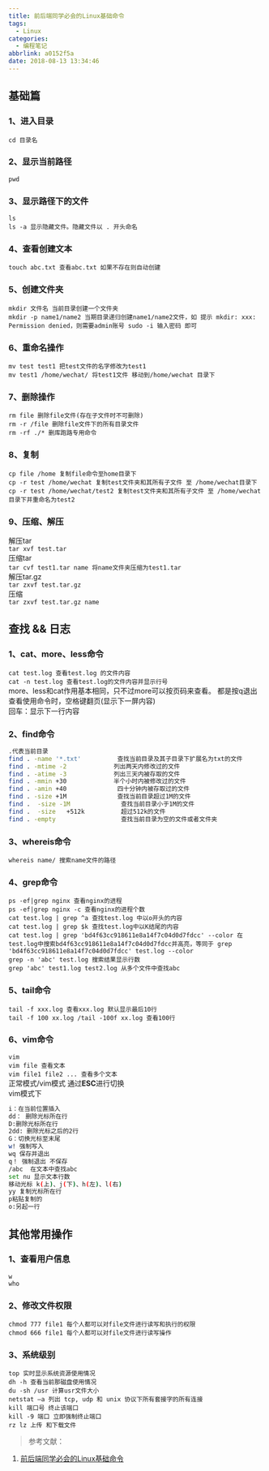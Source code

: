 ```yaml
---
title: 前后端同学必会的Linux基础命令
tags:
  - Linux
categories:
  - 编程笔记
abbrlink: a0152f5a
date: 2018-08-13 13:34:46
---
```

<a name="toc-heading-1"></a>
## 基础篇
<a name="toc-heading-2"></a>
### 1、进入目录
`cd 目录名`
<a name="toc-heading-3"></a>
### 2、显示当前路径
`pwd`
<a name="toc-heading-4"></a>

<!-- more -->

### 3、显示路径下的文件
`ls`<br />`ls -a 显示隐藏文件。隐藏文件以 . 开头命名`
<a name="toc-heading-5"></a>
### 4、查看创建文本
`touch abc.txt 查看abc.txt 如果不存在则自动创建`
<a name="toc-heading-6"></a>
### 5、创建文件夹
`mkdir 文件名 当前目录创建一个文件夹`<br />`mkdir -p name1/name2 当期目录递归创建name1/name2文件，如 提示 mkdir: xxx: Permission denied，则需要admin账号 sudo -i 输入密码 即可`
<a name="toc-heading-7"></a>
### 6、重命名操作
`mv test test1 把test文件的名字修改为test1`<br />`mv test1 /home/wechat/ 将test1文件 移动到/home/wechat 目录下`
<a name="toc-heading-8"></a>
### 7、删除操作
`rm file 删除file文件(存在子文件时不可删除)`<br />`rm -r /file 删除file文件下的所有目录文件`<br />`rm -rf ./* 删库跑路专用命令`
<a name="toc-heading-9"></a>
### 8、复制
`cp file /home 复制file命令至home目录下`<br />`cp -r test /home/wechat 复制test文件夹和其所有子文件 至 /home/wechat目录下`<br />`cp -r test /home/wechat/test2 复制test文件夹和其所有子文件 至 /home/wechat目录下并重命名为test2`
<a name="toc-heading-10"></a>
### 9、压缩、解压
解压tar<br />`tar xvf test.tar`<br />压缩tar<br />`tar cvf test1.tar name 将name文件夹压缩为test1.tar`<br />解压tar.gz<br />`tar zxvf test.tar.gz`<br />压缩<br />`tar zxvf test.tar.gz name`
<a name="toc-heading-11"></a>
## 查找 && 日志
<a name="toc-heading-12"></a>
### 1、cat、more、less命令
`cat test.log 查看test.log 的文件内容`<br />`cat -n test.log 查看test.log的文件内容并显示行号`<br />more、less和cat作用基本相同，只不过more可以按页码来查看。 都是按q退出查看使用命令时，空格键翻页(显示下一屏内容)<br />回车：显示下一行内容
<a name="toc-heading-13"></a>
### 2、find命令
```bash
.代表当前目录
find . -name '*.txt'          查找当前目录及其子目录下扩展名为txt的文件
find . -mtime -2             列出两天内修改过的文件
find . -atime -3             列出三天内被存取的文件
find . -mmin +30             半个小时内被修改过的文件
find . -amin +40              四十分钟内被存取过的文件
find . -size +1M              查找当前目录超过1M的文件
find .  -size -1M              查找当前目录小于1M的文件
find .  -size   +512k          超过512k的文件
find . -empty                  查找当前目录为空的文件或者文件夹
```
<a name="toc-heading-14"></a>
### 3、whereis命令
`whereis name/ 搜索name文件的路径`
<a name="toc-heading-15"></a>
### 4、grep命令
`ps -ef|grep nginx 查看nginx的进程`<br />`ps -ef|grep nginx -c 查看nginx的进程个数`<br />`cat test.log | grep ^a 查找test.log 中以o开头的内容`<br />`cat test.log | grep $k 查找test.log中以K结尾的内容`<br />`cat test.log | grep 'bd4f63cc918611e8a14f7c04d0d7fdcc' --color 在test.log中搜索bd4f63cc918611e8a14f7c04d0d7fdcc并高亮，等同于 grep 'bd4f63cc918611e8a14f7c04d0d7fdcc' test.log --color`<br />`grep -n 'abc' test.log 搜索结果显示行数`<br />`grep 'abc' test1.log test2.log 从多个文件中查找abc`
<a name="toc-heading-16"></a>
### 5、tail命令
`tail -f xxx.log 查看xxx.log 默认显示最后10行`<br />`tail -f 100 xx.log /tail -100f xx.log 查看100行`
<a name="toc-heading-17"></a>
### 6、vim命令
`vim`<br />`vim file 查看文本`<br />`vim file1 file2 ... 查看多个文本`<br />正常模式/vim模式 通过**ESC**进行切换<br />vim模式下
```bash
i：在当前位置插入
dd： 删除光标所在行
D:删除光标所在行
2dd: 删除光标之后的2行
G：切换光标至末尾
w! 强制写入
wq 保存并退出
q！ 强制退出 不保存
/abc  在文本中查找abc
set nu 显示文本行数
移动光标 k(上)、j(下)、h(左)、l(右)
yy 复制光标所在行
p粘贴复制的
o:另起一行
```
<a name="toc-heading-18"></a>
## 其他常用操作
<a name="toc-heading-19"></a>
### 1、查看用户信息
`w`<br />`who`
<a name="toc-heading-20"></a>
### 2、修改文件权限
`chmod 777 file1 每个人都可以对file文件进行读写和执行的权限`<br />`chmod 666 file1 每个人都可以对file文件进行读写操作`
<a name="toc-heading-21"></a>
### 3、系统级别
`top 实时显示系统资源使用情况`<br />`dh -h 查看当前那磁盘使用情况`<br />`du -sh /usr 计算usr文件大小`<br />`netstat –a 列出 tcp, udp 和 unix 协议下所有套接字的所有连接`<br />`kill 端口号 终止该端口`<br />`kill -9 端口 立即强制终止端口`<br />`rz lz 上传 和下载文件`
> 参考文献：

1. [前后端同学必会的Linux基础命令](https://zhuanlan.zhihu.com/p/51796190)
